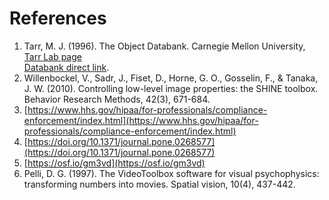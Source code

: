 # References

1. Tarr,       M.       J.       (1996).       The       Object       Databank. Carnegie       Mellon       University,  
[Tarr Lab page](https://sites.google.com/andrew.cmu.edu/tarrlab/stimuli?authuser=0)  
[Databank direct link](https://drive.google.com/file/d/1_2H7byO2xSXTOOCZP4zDIHbMPTs5XIx3/view).
2. Willenbockel, V., Sadr, J., Fiset, D., Horne, G. O., Gosselin, F., & Tanaka, J. W. (2010). Controlling low-level image properties: the SHINE toolbox. Behavior Research Methods, 42(3), 671-684.
3. [https://www.hhs.gov/hipaa/for-professionals/compliance-enforcement/index.html](https://www.hhs.gov/hipaa/for-professionals/compliance-enforcement/index.html)
4. [https://doi.org/10.1371/journal.pone.0268577](https://doi.org/10.1371/journal.pone.0268577)
5. [https://osf.io/gm3vd](https://osf.io/gm3vd)
6. Pelli, D. G. (1997). The VideoToolbox software for visual psychophysics: transforming numbers into movies. Spatial vision, 10(4), 437-442.
